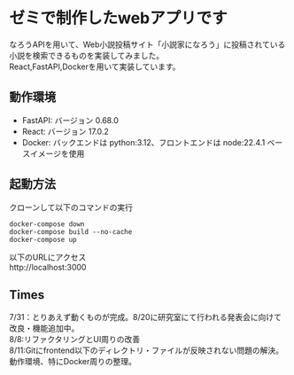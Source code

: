 # ゼミで制作したwebアプリです

なろうAPIを用いて、Web小説投稿サイト「小説家になろう」に投稿されている小説を検索できるものを実装してみました。  
React,FastAPI,Dockerを用いて実装しています。

## 動作環境  
* FastAPI: バージョン 0.68.0  
* React: バージョン 17.0.2  
* Docker: バックエンドは python:3.12、フロントエンドは node:22.4.1 ベースイメージを使用  

## 起動方法  
クローンして以下のコマンドの実行  
~~~
docker-compose down
docker-compose build --no-cache
docker-compose up
~~~
以下のURLにアクセス  
http://localhost:3000


## Times
7/31：とりあえず動くものが完成。8/20に研究室にて行われる発表会に向けて改良・機能追加中。  
8/8:リファクタリングとUI周りの改善  
8/11:Gitにfrontend以下のディレクトリ・ファイルが反映されない問題の解決。動作環境、特にDocker周りの整理。  